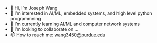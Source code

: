 - 👋 Hi, I’m Joseph Wang
- 👀 I’m interested in AI/ML, embedded systems, and high level python programmning
- 🌱 I’m currently learning AI/ML and computer network systems
- 💞️ I’m looking to collaborate on ...
- 📫 How to reach me: wang3450@purdue.edu

<!---
wang3450/wang3450 is a ✨ special ✨ repository because its `README.md` (this file) appears on your GitHub profile.
You can click the Preview link to take a look at your changes.
--->
